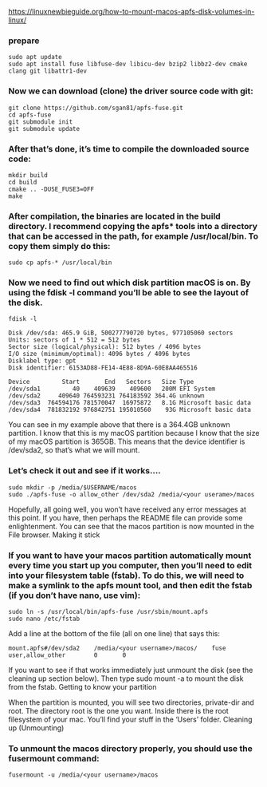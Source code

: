 https://linuxnewbieguide.org/how-to-mount-macos-apfs-disk-volumes-in-linux/

### prepare

	sudo apt update
	sudo apt install fuse libfuse-dev libicu-dev bzip2 libbz2-dev cmake clang git libattr1-dev

### Now we can download (clone) the driver source code with git:

	git clone https://github.com/sgan81/apfs-fuse.git
	cd apfs-fuse
	git submodule init
	git submodule update

### After that’s done, it’s time to compile the downloaded source code:

	mkdir build
	cd build
	cmake .. -DUSE_FUSE3=OFF
	make

### After compilation, the binaries are located in the build directory. I recommend copying the apfs* tools into a directory that can be accessed in the path, for example /usr/local/bin. To copy them simply do this:

	sudo cp apfs-* /usr/local/bin

### Now we need to find out which disk partition macOS is on. By using the fdisk -l command you’ll be able to see the layout of the disk.

	fdisk -l

~~~
Disk /dev/sda: 465.9 GiB, 500277790720 bytes, 977105060 sectors
Units: sectors of 1 * 512 = 512 bytes
Sector size (logical/physical): 512 bytes / 4096 bytes
I/O size (minimum/optimal): 4096 bytes / 4096 bytes
Disklabel type: gpt
Disk identifier: 6153AD88-FE14-4E88-8D9A-60E8AA465516

Device         Start       End   Sectors   Size Type
/dev/sda1         40    409639    409600   200M EFI System
/dev/sda2     409640 764593231 764183592 364.4G unknown
/dev/sda3  764594176 781570047  16975872   8.1G Microsoft basic data
/dev/sda4  781832192 976842751 195010560    93G Microsoft basic data
~~~

You can see in my example above that there is a 364.4GB unknown partition. I know that this is my macOS partition because I know that the size of my macOS partition is 365GB. This means that the device identifier is /dev/sda2, so that’s what we will mount.

### Let’s check it out and see if it works….

	sudo mkdir -p /media/$USERNAME/macos
	sudo ./apfs-fuse -o allow_other /dev/sda2 /media/<your userame>/macos

Hopefully, all going well, you won’t have received any error messages at this point. If you have, then perhaps the README file can provide some enlightenment.
You can see that the macos partition is now mounted in the File browser.
Making it stick

### If you want to have your macos partition automatically mount every time you start up you computer, then you’ll need to edit into your filesystem table (fstab). To do this, we will need to make a symlink to the apfs mount tool, and then edit the fstab (if you don’t have nano, use vim):

	sudo ln -s /usr/local/bin/apfs-fuse /usr/sbin/mount.apfs
	sudo nano /etc/fstab

Add a line at the bottom of the file (all on one line) that says this:

	mount.apfs#/dev/sda2    /media/<your username>/macos/    fuse    user,allow_other        0       0

If you want to see if that works immediately just unmount the disk (see the cleaning up section below). Then type sudo mount -a to mount the disk from the fstab.
Getting to know your partition

When the partition is mounted, you will see two directories, private-dir and root. The directory root is the one you want. Inside there is the root filesystem of your mac. You’ll find your stuff in the ‘Users’ folder.
Cleaning up (Unmounting)

### To unmount the macos directory properly, you should use the fusermount command:

	fusermount -u /media/<your username>/macos

